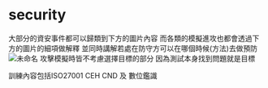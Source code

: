 # security
大部分的資安事件都可以歸類到下方的圖片內容 而各類的模擬進攻也都會透過下方的圖片的細項做解釋
並同時講解若處在防守方可以在哪個時候(方法)去做預防
![未命名](https://user-images.githubusercontent.com/49279418/116978745-b5fb2700-acf6-11eb-8183-ee9ba726ceb6.png)
攻擊模擬時皆不考慮選擇目標的部分 因為測試本身找到問題就是目標

訓練內容包括ISO27001 CEH CND 及 數位鑑識
